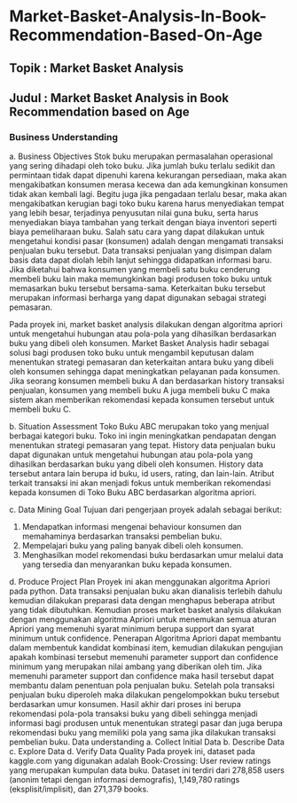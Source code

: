 # Market-Basket-Analysis-In-Book-Recommendation-Based-On-Age

## Topik		: Market Basket Analysis
## Judul		: Market Basket Analysis in Book Recommendation based on Age

### Business Understanding		
a.	Business Objectives
Stok buku merupakan permasalahan operasional yang sering dihadapi oleh toko buku. Jika jumlah buku terlalu sedikit dan permintaan tidak dapat dipenuhi karena kekurangan persediaan, maka akan mengakibatkan konsumen merasa kecewa dan ada kemungkinan konsumen tidak akan kembali lagi. Begitu juga jika pengadaan terlalu besar, maka akan mengakibatkan kerugian bagi toko buku karena harus menyediakan tempat yang lebih besar, terjadinya penyusutan nilai guna buku, serta harus menyediakan biaya tambahan yang terkait dengan biaya inventori seperti biaya pemeliharaan buku. Salah satu cara yang dapat dilakukan untuk mengetahui kondisi pasar (konsumen) adalah dengan mengamati transaksi penjualan buku tersebut. Data transaksi penjualan yang disimpan dalam basis data dapat diolah lebih lanjut sehingga didapatkan informasi baru. Jika diketahui bahwa konsumen yang membeli satu buku cenderung membeli buku lain maka memungkinkan bagi produsen toko buku untuk memasarkan buku tersebut bersama-sama. Keterkaitan buku tersebut merupakan informasi berharga yang dapat digunakan sebagai strategi pemasaran.

Pada proyek ini, market basket analysis dilakukan dengan algoritma apriori untuk mengetahui hubungan atau pola-pola yang dihasilkan berdasarkan buku yang dibeli oleh konsumen. Market Basket Analysis hadir sebagai solusi bagi produsen toko buku untuk mengambil keputusan dalam menentukan strategi pemasaran dan keterkaitan antara buku yang dibeli oleh konsumen sehingga dapat meningkatkan pelayanan pada konsumen. Jika seorang konsumen membeli buku A dan berdasarkan history transaksi penjualan, konsumen yang membeli buku A juga membeli buku C maka sistem akan memberikan rekomendasi kepada konsumen tersebut untuk membeli buku C. 

b.	Situation Assessment
Toko Buku ABC merupakan toko yang menjual berbagai kategori buku. Toko ini ingin meningkatkan pendapatan dengan menentukan strategi pemasaran yang tepat. History data penjualan buku dapat digunakan untuk mengetahui hubungan atau pola-pola yang dihasilkan berdasarkan buku yang dibeli oleh konsumen. History data tersebut antara lain berupa id buku, id users, rating, dan lain-lain. Atribut terkait transaksi ini akan menjadi fokus untuk memberikan rekomendasi kepada konsumen di Toko Buku ABC berdasarkan algoritma apriori.
 
c.	Data Mining Goal
Tujuan dari pengerjaan proyek adalah sebagai berikut: 
1.	Mendapatkan informasi mengenai behaviour konsumen dan memahaminya berdasarkan transaksi pembelian buku. 
2.	Mempelajari buku yang paling banyak dibeli oleh konsumen. 
3.	Menghasilkan model rekomendasi buku berdasarkan umur  melalui data yang tersedia dan menyarankan buku kepada konsumen.

d.	Produce Project Plan
Proyek ini akan menggunakan algoritma Apriori pada python. Data transaksi penjualan buku akan dianalisis terlebih dahulu kemudian dilakukan preparasi data dengan menghapus beberapa atribut yang tidak dibutuhkan. Kemudian proses market basket analysis dilakukan dengan menggunakan algoritma Apriori untuk menemukan semua aturan Apriori yang memenuhi syarat minimum berupa support dan syarat minimum untuk confidence. Penerapan Algoritma Apriori dapat membantu dalam membentuk kandidat kombinasi item, kemudian dilakukan pengujian apakah kombinasi tersebut memenuhi parameter support dan confidence minimum yang merupakan nilai ambang yang diberikan oleh tim. Jika memenuhi parameter support dan confidence maka hasil tersebut dapat membantu dalam penentuan pola penjualan buku.
Setelah pola transaksi penjualan buku diperoleh maka dilakukan pengelompokkan buku tersebut berdasarkan umur konsumen. Hasil akhir dari proses ini berupa rekomendasi pola-pola transaksi buku yang dibeli sehingga menjadi informasi bagi produsen untuk menentukan strategi pasar dan juga berupa rekomendasi buku yang memiliki pola yang sama jika dilakukan transaksi pembelian buku.
Data understanding
a.	Collect Initial Data
b.	Describe Data
c.	Explore Data
d.	Verify Data Quality
Pada proyek ini, dataset pada kaggle.com yang digunakan adalah Book-Crossing: User review ratings yang merupakan kumpulan data buku. Dataset ini terdiri dari 278,858 users (anonim tetapi dengan informasi demografis), 1,149,780 ratings (eksplisit/implisit), dan 271,379 books.
